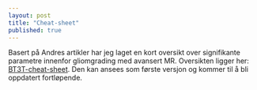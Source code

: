 ```yaml
---
layout: post
title: "Cheat-sheet"
published: true
---
```


Basert på Andres artikler har jeg laget en kort oversikt over signifikante parametre innenfor gliomgrading med avansert MR. 
Oversikten ligger her:
[BT3T-cheat-sheet](http://landge.github.io/metrics).
Den kan ansees som første versjon og kommer til å bli oppdatert fortløpende.